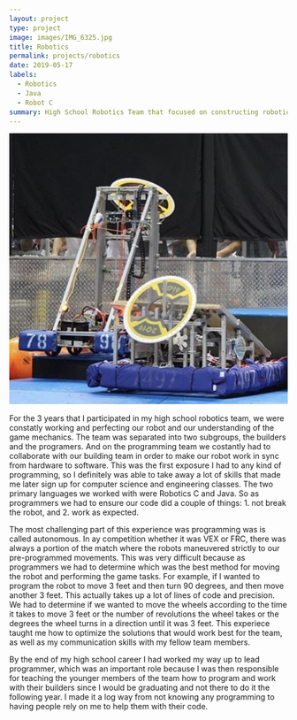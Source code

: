```yaml
---
layout: project
type: project
image: images/IMG_6325.jpg
title: Robotics
permalink: projects/robotics
date: 2019-05-17
labels:
  - Robotics
  - Java
  - Robot C
summary: High School Robotics Team that focused on constructing robotics programmed to complete certain tasks.
---
```


<img src="../images/IMG_7596.jpg" />

For the 3 years that I participated in my high school robotics team, we were constatly working and perfecting our robot and our understanding of the game mechanics. The team was separated into two subgroups, the builders and the programers. And on the programming team we costantly had to collaborate with our building team in order to make our robot work in sync from hardware to software. This was the first exposure I had to any kind of programming, so I definitely was able to take away a lot of skills that made me later sign up for computer science and engineering classes. The two primary languages we worked with were Robotics C and Java. So as programmers we had to ensure our code did a couple of things: 1. not break the robot, and 2. work as expected.

The most challenging part of this experience was programming was is called autonomous. In ay competition whether it was VEX or FRC, there was always a portion of the match where the robots maneuvered strictly to our pre-programmed movements. This was very difficult because as programmers we had to determine which was the best method for moving the robot and performing the game tasks. For example, if I wanted to program the robot to move 3 feet and then turn 90 degrees, and then move another 3 feet. This actually takes up a lot of lines of code and precision. We had to determine if we wanted to move the wheels according to the time it takes to move 3 feet or the number of revolutions the wheel takes or the degrees the wheel turns in a direction until it was 3 feet. This experiece taught me how to optimize the solutions that would work best for the team, as well as my communication skills with my fellow team members.

By the end of my high school career I had worked my way up to lead programmer, which was an important role because I was then responsible for teaching the younger members of the team how to program and work with their builders since I would be graduating and not there to do it the following year. I made it a log way from not knowing any programming to having people rely on me to help them with their code. 
